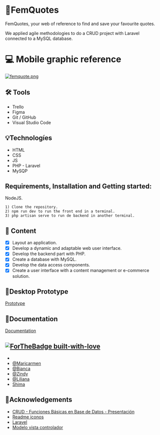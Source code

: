 # :handshake:FemQuotes

FemQuotes, your web of reference to find and save your favourite quotes.

We applied agile methodologies to do a CRUD project with Laravel connected to a MySQL database.


# :computer: Mobile graphic reference

[![femquote.png](https://i.postimg.cc/7LvMNLh4/femquote.png)](https://postimg.cc/87H6pNLX)

## :hammer_and_wrench: Tools 

- Trello
- Figma
- Git / GitHub   
- Visual Studio Code   

## :bulb:Technologíes

- HTML
- CSS 
- JS  
- PHP - Laravel
- MySQP

## Requirements, Installation and Getting started:

NodeJS.
      
    1) Clone the repository.
    2) npm run dev to run the front end in a terminal.
    3) php artisan serve to run de backend in another terminal.
     
## :orange_book: Content

* [x] Layout an application.
* [x] Develop a dynamic and adaptable web user interface.
* [x] Develop the backend part with PHP.
* [x] Create a database with MySQL.
* [x] Develop the data access components.
* [x] Create a user interface with a content management or e-commerce solution.

## :blue_book:Desktop Prototype

[Prototype](https://www.figma.com/proto/5kUH4QmkLoC9WkhFfcvX8v/femQuote?node-id=2%3A6&scaling=scale-down&page-id=2%3A3&starting-point-node-id=2%3A6&show-proto-sidebar=1)
  
## :ledger:Documentation

[Documentation](https://factoriaf5.notion.site/Nuestras-lindas-frases-31f35a604df144698f6d4714ca157151)


## [![ForTheBadge built-with-love](http://ForTheBadge.com/images/badges/built-with-love.svg)](https://GitHub.com/Naereen/)   

- 
- [@Maricarmen](https://github.com/marchuovi)
- [@Bianca](https://github.com/bgiudicid)  
- [@Zindy](https://github.com/LittleZ17)
- [@Liliana](https://github.com/LilianaDal)
- [Shima](https://github.com/Archima20)

## :blue_book:Acknowledgements

- [CRUD - Funciones Básicas en Base de Datos - Presentación](https://youtu.be/aJOdjubj5jo) 
- [Readme iconos](https://github.com/ikatyang/emoji-cheat-sheet/blob/master/README.md)
- [Laravel](https://laravel.com/docs/9.x)
- [Modelo vista controlador](https://www.youtube.com/watch?v=74yfeSApw40)
